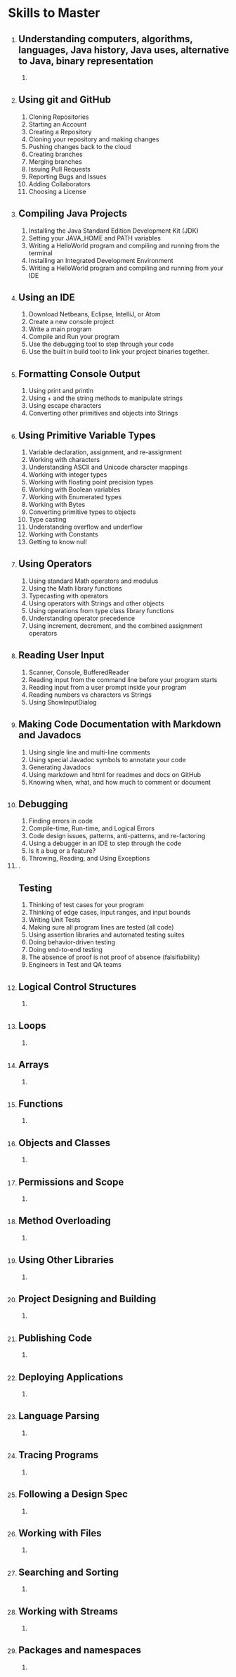 <!DOCTYPE html>
<html>
	<head></head>
	<body>
		<h1>Skills to Master</h1>
			<ol>
				<li> 
					<h2>Understanding computers, algorithms, languages, Java history, Java uses, alternative to Java, binary representation </h2>
					<ol>
						<li></li>
					</ol>
				</li>
				<li> 
					<h2> Using git and GitHub </h2> 
					<ol>
						<li> Cloning Repositories </li>
						<li> Starting an Account </li>
						<li> Creating a Repository </li>
						<li> Cloning your repository and making changes </li>
						<li> Pushing changes back to the cloud </li>
						<li> Creating branches </li>
						<li> Merging branches </li>
						<li> Issuing Pull Requests </li>
						<li> Reporting Bugs and Issues </li>
						<li> Adding Collaborators </li>
						<li> Choosing a License </li>
					</ol>
				</li>
				<li> 
					<h2> Compiling Java Projects </h2>
					<ol>
						<li> Installing the Java Standard Edition Development Kit (JDK) </li>
						<li> Setting your JAVA_HOME and PATH variables </li>
						<li> Writing a HelloWorld program and compiling and running from the terminal </li>
						<li> Installing an Integrated Development Environment </li>
						<li> Writing a HelloWorld program and compiling and running from your IDE </li>
					</ol>
				</li>
				<li>  
					<h2>Using an IDE </h2>
					<ol>
						<li> Download Netbeans, Eclipse, IntelliJ, or Atom </li>
						<li> Create a new console project </li>
						<li> Write a main program </li>
						<li> Compile and Run your program </li>
						<li> Use the debugging tool to step through your code </li>
						<li> Use the built in build tool to link your project binaries together. </li>
					</ol>
				</li>
				<li>  
					<h2>Formatting Console Output</h2> 
					<ol>
						<li> Using print and println </li>
						<li> Using + and the string methods to manipulate strings</li>
						<li> Using escape characters </li>	
						<li> Converting other primitives and objects into Strings </li>
					</ol>
				</li>
				<li> 
					<h2>Using Primitive Variable Types</h2>
					<ol>
						<li> Variable declaration, assignment, and re-assignment </li>
						<li> Working with characters </li>
						<li> Understanding ASCII and Unicode character mappings </li>
						<li> Working with integer types </li>
						<li> Working with floating point precision types </li>
						<li> Working with Boolean variables </li>
						<li> Working with Enumerated types </li>
						<li> Working with Bytes </li>
						<li> Converting primitive types to objects </li>
						<li> Type casting </li>
						<li> Understanding overflow and underflow </li>
						<li> Working with Constants </li>
						<li> Getting to know null </li>
					</ol>
				</li>
				<li> 
					<h2>Using Operators </h2>
					<ol>
						<li>Using standard Math operators and modulus</li>
						<li> Using the Math library functions </li>
						<li> Typecasting with operators </li>
						<li> Using operators with Strings and other objects </li>
						<li> Using operations from type class library functions </li>
						<li> Understanding operator precedence </li>
						<li> Using increment, decrement, and the combined assignment operators </li>
					</ol>
				</li>
				<li> 
					<h2>Reading User Input</h2> 
					<ol>
						<li>Scanner, Console, BufferedReader</li>
						<li>Reading input from the command line before your program starts</li>
						<li>Reading input from a user prompt inside your program </li>
						<li> Reading numbers vs characters vs Strings </li>
						<li> Using ShowInputDialog </li>
					</ol>
				</li>
				<li> 
					<h2>Making Code Documentation with Markdown and Javadocs </h2>
					<ol>
						<li>Using single line and multi-line comments</li>
						<li>Using special Javadoc symbols to annotate your code </li>
						<li>Generating Javadocs </li>
						<li>Using markdown and html for readmes and docs on GitHub </li>
						<li> Knowing when, what,  and how much to comment or document </li>	
					</ol>
				 </li>
				<li> 
					<h2>Debugging</h2> 
	        <ol>
						<li> Finding errors in code</li>
						<li> Compile-time, Run-time, and Logical Errors </li>
						<li> Code design issues, patterns, anti-patterns, and re-factoring </li>
						<li> Using a debugger in an IDE to step through the code </li>
						<li> Is it a bug or a feature? </li>
						<li> Throwing, Reading, and Using Exceptions </li>
					</ol>
				</li>
				<li>.
					<h2>Testing </h2> 
	        <ol>
						<li> Thinking of test cases for your program</li>
						<li> Thinking of edge cases, input ranges, and input bounds </li>
						<li> Writing Unit Tests </li>
						<li> Making sure all program lines are tested (all code) </li>
						<li> Using assertion libraries and automated testing suites </li>
						<li> Doing behavior-driven testing </li>
						<li> Doing end-to-end testing </li>
						<li> The absence of proof is not proof of absence (falsifiability) </li>
						<li> Engineers in Test and QA teams </li>
					</ol>
				</li>
				<li> 
					<h2>Logical Control Structures </h2>
		        <ol>
						<li></li>
					</ol>
			</li>
				<li>
					<h2> Loops </h2> 
		        <ol>
						<li></li>
					</ol>
			</li>
				<li> 
					<h2> Arrays </h2>
		        <ol>
						<li></li>
					</ol>
			</li>
				<li> 
					<h2> Functions </h2> 
		        <ol>
						<li></li>
					</ol>
			</li>
				<li> 
					<h2> Objects and Classes </h2> 
		        <ol>
						<li></li>
					</ol>
			</li>
				<li> 
					<h2> Permissions and Scope</h2> 
		        <ol>
						<li></li>
					</ol>
			</li>
				<li>
					 <h2> Method Overloading </h2>
		        <ol>
						<li></li>
					</ol>
			</li>
				<li> 
					<h2> Using Other Libraries </h2>
		        <ol>
						<li></li>
					</ol>
			</li>
				<li> 
					<h2> Project Designing and Building </h2>
		        <ol>
						<li></li>
					</ol>
			</li>
				<li> 
					<h2>Publishing Code </h2> 
		        <ol>
						<li></li>
					</ol>
			</li>
				<li> 
					<h2>Deploying Applications </h2>
		        <ol>
						<li></li>
					</ol>
			</li>
				<li> 
					<h2>Language Parsing </h2>
		        <ol>
						<li></li>
					</ol>
			</li>
				<li> 
					<h2>Tracing Programs </h2>
		        <ol>
						<li></li>
					</ol>
			</li>
				<li> 
					<h2>Following a Design Spec </h2> 
		        <ol>
						<li></li>
					</ol>
			</li>
				<li>
					 <h2>Working with Files  </h2>
		        <ol>
						<li></li>
					</ol>
			</li>
				<li> 
					<h2>Searching and Sorting </h2>
		        <ol>
						<li></li>
					</ol>
			</li>
				<li> 
					<h2>Working with Streams </h2>
		        <ol>
						<li></li>
					</ol>
			</li>
				<li> 
					<h2>Packages and namespaces </h2>
		        <ol>
						<li></li>
					</ol>
			</li>	
		</ol>
	</body>
</html>
